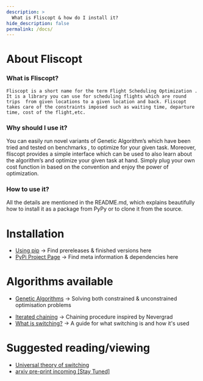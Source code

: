 ```yaml
---
description: >
  What is Fliscopt & how do I install it?
hide_description: false
permalink: /docs/
---
```


# About Fliscopt
### What is Fliscopt?
	Fliscopt is a short name for the term Flight Scheduling Optimization . It is a library you can use for scheduling flights which are round trips  from given locations to a given location and back. Fliscopt takes care of the constraints imposed such as waiting time, departure time, cost of the flight,etc. 

### Why should I use it?
You can easily run novel variants of Genetic Algorithm’s which have been tried and tested on benchmarks , to optimize for your given task. Moreover, fliscopt provides a simple interface which can be used to also learn about the algorithm’s and optimize your given task at hand. Simply plug your own cost function in based on the convention and enjoy the power of optimization.

### How to use it?
All the details are mentioned in the README.md, which explains beautifully how to install it as a package from PyPy or to clone it from the source.

# Installation
* [Using pip](/fliscopt/docs/Installation) -> Find prereleases & finished versions here
* [PyPi Project Page](https://pypi.org/project/fliscopt/) -> Find meta information & dependencies here

# Algorithms available
* [Genetic Algorithms](/fliscopt/docs/genetic) -> Solving both constrained & unconstrained optimisation problems
<!--[Genetic Algorithms with Reverse Operations](/fiscopt/docs/genetic-reverse) -> Differential evolution without its own mutation
* [Genetic Algorithms with Reversals](/fliscopt/docs/genetic-reversal) -> Switching is introduced with reversals-->
* [Iterated chaining](/fliscopt/docs/iterated-chaining) -> Chaining procedure inspired by Nevergrad
* [What is switching?](/fliscopt/docs/switching) -> A guide for what switching is and how it's used

# Suggested reading/viewing
* [Universal theory of switching](https://www.youtube.com/watch?v=aTqgPbKQUD8&feature=youtu.be)
* [arxiv pre-print incoming [Stay Tuned]](#)